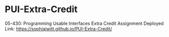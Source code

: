 # PUI-Extra-Credit
05-430: Programming Usable Interfaces Extra Credit Assignment
Deployed Link: https://sophiajwitt.github.io/PUI-Extra-Credit/
